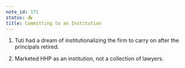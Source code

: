 ```yaml
---
note_id: 171
status: 📤
title: Committing to an Institution
---
```


1. Tuti had a dream of institutionalizing the firm to carry on after the principals retired. 

2. Marketed HHP as an institution, not a collection of lawyers.